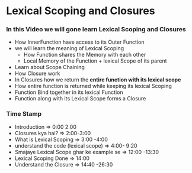 # Lexical Scoping and Closures

### In this Video we will gone learn Lexical Scoping and Closures

- How InnerFunction have access to its Outer Function
- we will learn the meaning of Lexical Scoping
  - How Function shares the Memory with each other
  - Local Memory of the Function + lexical Scope of its parent
- Learn about Scope Chaining
- How Closure work
- In Closures how we return the **entire function with its lexical scope**
- How entire function is returned while keeping its lexical Scoping
- Function Bind together in its lexical Function
- Function along with its Lexical Scope forms a Closure

### Time Stamp

- Introduction => 0:00 2:00
- Closures kya hai? => 2:00-3:00
- What is Lexical Scoping => 3:00 -4:00
- understand the code (lexical scope) => 4:00- 9:20
- Smajaye Lexical Scope ghar ke example se => 12:00 -13:30
- Lexical Scoping Done => 14:00
- Understand the Closure => 14:40 -26:30
